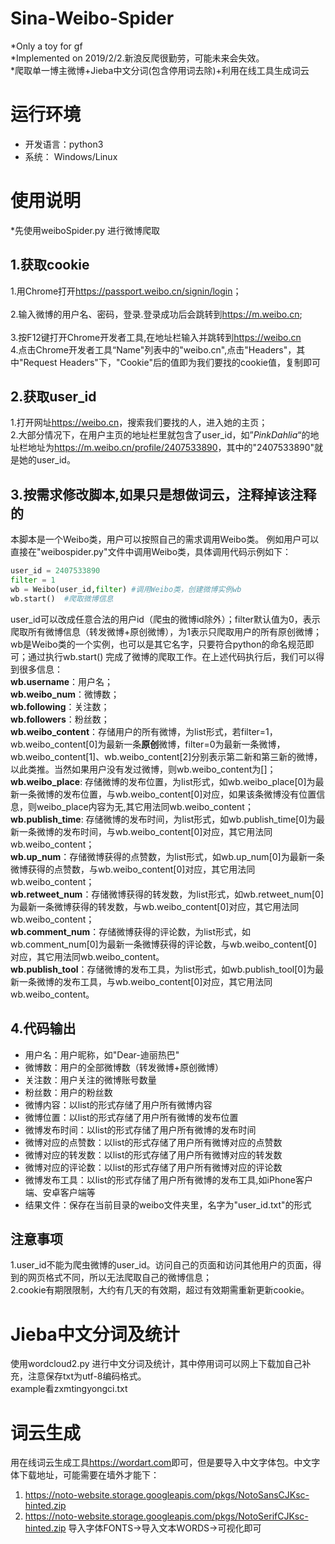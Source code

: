 # Sina-Weibo-Spider
*Only a toy for gf  
*Implemented on 2019/2/2.新浪反爬很勤劳，可能未来会失效。  
*爬取单一博主微博+Jieba中文分词(包含停用词去除)+利用在线工具生成词云

# 运行环境
- 开发语言：python3
- 系统： Windows/Linux

# 使用说明  
*先使用weiboSpider.py 进行微博爬取
## 1.获取cookie
1.用Chrome打开<https://passport.weibo.cn/signin/login>；<br>  
2.输入微博的用户名、密码，登录.登录成功后会跳转到<https://m.weibo.cn>;<br>  
3.按F12键打开Chrome开发者工具,在地址栏输入并跳转到<https://weibo.cn>  
4.点击Chrome开发者工具“Name"列表中的"weibo.cn",点击"Headers"，其中"Request Headers"下，"Cookie"后的值即为我们要找的cookie值，复制即可

## 2.获取user_id
1.打开网址<https://weibo.cn>，搜索我们要找的人，进入她的主页；<br>
2.大部分情况下，在用户主页的地址栏里就包含了user_id，如”_PinkDahlia_“的地址栏地址为<https://m.weibo.cn/profile/2407533890>，其中的"2407533890"就是她的user_id。

## 3.按需求修改脚本,如果只是想做词云，注释掉该注释的
本脚本是一个Weibo类，用户可以按照自己的需求调用Weibo类。
例如用户可以直接在"weibospider.py"文件中调用Weibo类，具体调用代码示例如下：
```python
user_id = 2407533890
filter = 1
wb = Weibo(user_id,filter) #调用Weibo类，创建微博实例wb
wb.start()  #爬取微博信息
```
user_id可以改成任意合法的用户id（爬虫的微博id除外）；filter默认值为0，表示爬取所有微博信息（转发微博+原创微博），为1表示只爬取用户的所有原创微博；wb是Weibo类的一个实例，也可以是其它名字，只要符合python的命名规范即可；通过执行wb.start() 完成了微博的爬取工作。在上述代码执行后，我们可以得到很多信息：<br>
**wb.username**：用户名；<br>
**wb.weibo_num**：微博数；<br>
**wb.following**：关注数；<br>
**wb.followers**：粉丝数；<br>
**wb.weibo_content**：存储用户的所有微博，为list形式，若filter=1， wb.weibo_content[0]为最新一条**原创**微博，filter=0为最新一条微博，wb.weibo_content[1]、wb.weibo_content[2]分别表示第二新和第三新的微博，以此类推。当然如果用户没有发过微博，则wb.weibo_content为[]；<br>
**wb.weibo_place**: 存储微博的发布位置，为list形式，如wb.weibo_place[0]为最新一条微博的发布位置，与wb.weibo_content[0]对应，如果该条微博没有位置信息，则weibo_place内容为无,其它用法同wb.weibo_content；<br>
**wb.publish_time**: 存储微博的发布时间，为list形式，如wb.publish_time[0]为最新一条微博的发布时间，与wb.weibo_content[0]对应，其它用法同wb.weibo_content；<br>
**wb.up_num**：存储微博获得的点赞数，为list形式，如wb.up_num[0]为最新一条微博获得的点赞数，与wb.weibo_content[0]对应，其它用法同wb.weibo_content；<br>
**wb.retweet_num**：存储微博获得的转发数，为list形式，如wb.retweet_num[0]为最新一条微博获得的转发数，与wb.weibo_content[0]对应，其它用法同wb.weibo_content；<br>
**wb.comment_num**：存储微博获得的评论数，为list形式，如wb.comment_num[0]为最新一条微博获得的评论数，与wb.weibo_content[0]对应，其它用法同wb.weibo_content。<br>
**wb.publish_tool**：存储微博的发布工具，为list形式，如wb.publish_tool[0]为最新一条微博的发布工具，与wb.weibo_content[0]对应，其它用法同wb.weibo_content。

## 4.代码输出
- 用户名：用户昵称，如"Dear-迪丽热巴"
- 微博数：用户的全部微博数（转发微博+原创微博）
- 关注数：用户关注的微博账号数量
- 粉丝数：用户的粉丝数
- 微博内容：以list的形式存储了用户所有微博内容
- 微博位置：以list的形式存储了用户所有微博的发布位置
- 微博发布时间：以list的形式存储了用户所有微博的发布时间
- 微博对应的点赞数：以list的形式存储了用户所有微博对应的点赞数
- 微博对应的转发数：以list的形式存储了用户所有微博对应的转发数
- 微博对应的评论数：以list的形式存储了用户所有微博对应的评论数
- 微博发布工具：以list的形式存储了用户所有微博的发布工具,如iPhone客户端、安卓客户端等
- 结果文件：保存在当前目录的weibo文件夹里，名字为"user_id.txt"的形式

## 注意事项
1.user_id不能为爬虫微博的user_id。访问自己的页面和访问其他用户的页面，得到的网页格式不同，所以无法爬取自己的微博信息；<br>
2.cookie有期限限制，大约有几天的有效期，超过有效期需重新更新cookie。

# Jieba中文分词及统计
使用wordcloud2.py 进行中文分词及统计，其中停用词可以网上下载加自己补充，注意保存txt为utf-8编码格式。  
example看zxmtingyongci.txt

# 词云生成
用在线词云生成工具<https://wordart.com>即可，但是要导入中文字体包。中文字体下载地址，可能需要在墙外才能下：  
1. <https://noto-website.storage.googleapis.com/pkgs/NotoSansCJKsc-hinted.zip>
2. <https://noto-website.storage.googleapis.com/pkgs/NotoSerifCJKsc-hinted.zip>
导入字体FONTS->导入文本WORDS->可视化即可


